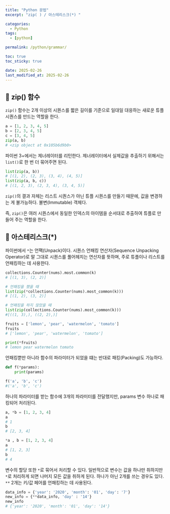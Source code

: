 ```yaml
---
title: "Python 문법"
excerpt: "zip( ) / 아스테리스크(*) "

categories:
  - Python
tags:
  - [python]

permalink: /python/grammar/

toc: true
toc_sticky: true

date: 2025-02-26
last_modified_at: 2025-02-26
---
```


## 🦥 zip() 함수

`zip()` 함수는 2개 이상의 시퀀스를 짧은 길이를 기준으로 일대일 대응하는 새로운 튜플 시퀀스를 만드는 역할을 한다.

```python
a = [1, 2, 3, 4, 5]
b = [2, 3, 4, 5]
c = [3, 4, 5]
zip(a, b)
# <zip object at 0x105b6d9b0>
```

파이썬 3+에서는 제너레이터를 리턴한다. 제너레이터에서 실제값을 추출하기 위해서는 `list()`로 한 번 더 묶어주면 된다.

```python
list(zip(a, b))
# [(1, 2), (2, 3), (3, 4), (4, 5)]
list(zip(a, b, c))
# [(1, 2, 3), (2, 3, 4), (3, 4, 5)]
```

`zip()`의 결과 자체는 리스트 시퀀스가 아닌 튜플 시퀀스를 만들기 때문에, 값을 변경하는 게 불가능하다. 불변(Immutable) 객체다.

즉, `zip()`은 여러 시퀀스에서 동일한 인덱스의 아이템을 순서대로 추출하여 튜플로 만들어 주는 역할을 한다.


## 🦥 아스테리스크(*)

파이썬에서 `*`는 언팩(Unpack)이다. 시퀀스 언패킹 연산자(Sequence Unpacking Operator)로 말 그대로 시퀀스를 풀어헤치는 연산자를 뜻하며, 주로 튜플이나 리스트를 언패킹하는 데 사용한다.

```python
collections.Counter(nums).most.common(k)
# [(1, 3), (2, 2)]

# 언패킹을 했을 때
list(zip(*collections.Counter(nums).most_common(k)))
# [(1, 2), (3, 2)]

# 언패킹을 하지 않았을 때
list(zip(collections.Counter(nums).most_common(k)))
#[((1, 3),), ((2, 2),)]

fruits = ['lemon', 'pear', 'watermelon', 'tomato']
fruits
# ['lemon', 'pear', 'watermelon', 'tomato']

print(*fruits)
# lemon pear watermelon tomato
```

언패킹뿐만 아니라 함수의 파라미터가 되었을 떄는 반대로 패킹(Packing)도 가능하다.

```python
def f(*params):
    print(params)

f('a', 'b', 'c')
#('a', 'b', 'c')
```
하나의 파라미터를 받는 함수에 3개의 파라미터를 전달했지만, params 변수 하나로 패킹되어 처리된다.

```python
a, *b = [1, 2, 3, 4]
a
# 1
b
# [2, 3, 4]

*a , b = [1, 2, 3, 4]
a
# [1, 2, 3]
b
# 4
```

변수의 할당 또한 `*`로 묶어서 처리할 수 있다. 일반적으로 변수는 값을 하나만 취하지만 `*`로 처리하게 되면 나머지 모든 값을 취하게 된다. 하나가 아닌 2개를 쓰는 경우도 있다. `**` 2개는 키/값 페어를 언패킹하는 데 사용된다.

```python
data_info = {'year': '2020', 'month': '01', 'day': '7'}
new_info = {**data_info, 'day' : '14'}
new_info
# {'year': '2020', 'month': '01', 'day': '14'}
```
